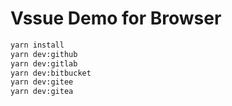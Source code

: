 # Vssue Demo for Browser

```bash
yarn install
yarn dev:github
yarn dev:gitlab
yarn dev:bitbucket
yarn dev:gitee
yarn dev:gitea
```
